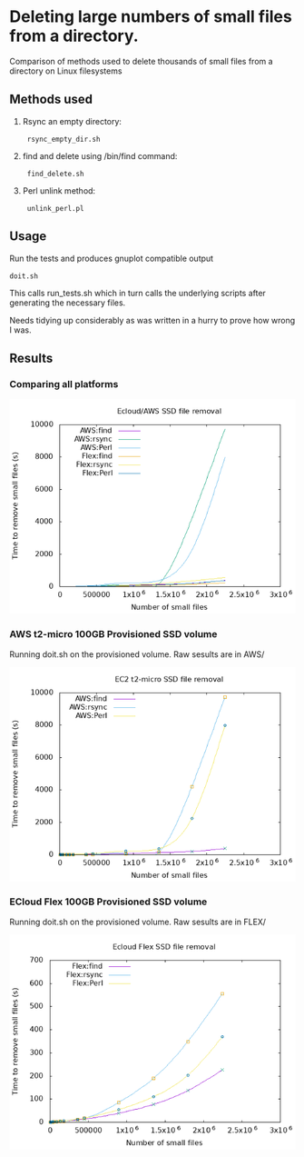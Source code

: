 # Deleting large numbers of small files from a directory.

Comparison of methods used to delete thousands of small files from a directory on Linux filesystems

## Methods used

1. Rsync an empty directory:
      
        rsync_empty_dir.sh

2. find and delete using /bin/find command:

        find_delete.sh

3. Perl unlink method:

        unlink_perl.pl

## Usage

Run the tests and produces gnuplot compatible output

    doit.sh

This calls run_tests.sh which in turn calls the underlying scripts after generating the necessary files.

Needs tidying up considerably as was written in a hurry to prove how wrong I was.

## Results

### Comparing all platforms

![Small file deletion platform comparison](deleting_small_files_all.png "Deletion of small files multi-platform")

### AWS t2-micro 100GB Provisioned SSD volume

Running doit.sh on the provisioned volume. Raw sesults are in AWS/

![Small file deletion AWS](deleting_small_files_aws.png "Deletion of small files AWS")

### ECloud Flex 100GB Provisioned SSD volume

Running doit.sh on the provisioned volume. Raw sesults are in FLEX/

![Small file deletion Flex](deleting_small_files_flex.png "Deletion of small files Flex")
